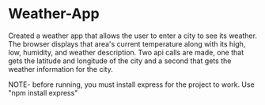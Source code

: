 # Weather-App
Created a weather app that allows the user to enter a city to see its weather. The browser displays that area's current temperature along with its high, low, humidity, and weather description. Two api calls are made, one that gets the latitude and longitude of the city and a second that gets the weather information for the city. 


NOTE- before running, you must install express for the project to work. Use "npm install express"
